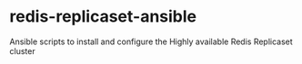 # redis-replicaset-ansible
Ansible scripts to install and configure the Highly available Redis Replicaset cluster
